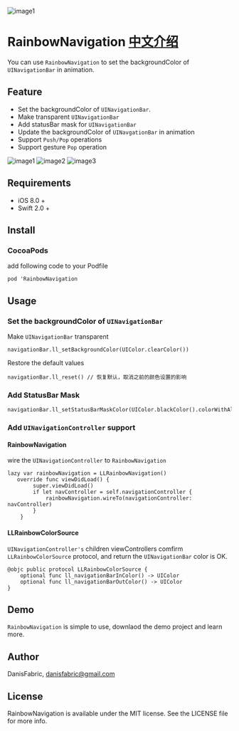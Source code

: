 

![image1](https://github.com/DanisFabric/RainbowNavigation/blob/master/images/logo.png)

# RainbowNavigation [中文介绍](https://github.com/DanisFabric/RainbowNavigation/blob/master/README_CN.md)

You can use `RainbowNavigation` to set the backgroundColor of `UINavigationBar` in animation.

## Feature

* Set the backgroundColor of `UINavigationBar`.
* Make transparent `UINavigationBar`
* Add statusBar mask for `UINavigationBar`
* Update the backgroundColor of `UINavgationBar` in animation
* Support `Push/Pop` operations
* Support gesture `Pop` operation

![image1](https://github.com/DanisFabric/RainbowNavigation/blob/master/images/demo1.gif)
![image2](https://github.com/DanisFabric/RainbowNavigation/blob/master/images/demo2.gif)
![image3](https://github.com/DanisFabric/RainbowNavigation/blob/master/images/demo3.gif)

## Requirements

* iOS 8.0 +
* Swift 2.0 +

## Install

### CocoaPods

add following code to your Podfile

```
pod 'RainbowNavigation
```


## Usage

### Set the backgroundColor of `UINavigationBar`

Make `UINavigationBar` transparent

```
navigationBar.ll_setBackgroundColor(UIColor.clearColor())
```
Restore the default values

```
navigationBar.ll_reset() // 恢复默认，取消之前的颜色设置的影响
```

### Add StatusBar Mask


```
navigationBar.ll_setStatusBarMaskColor(UIColor.blackColor().colorWithAlphaComponent(0.1))

```

### Add `UINavigationController` support

#### RainbowNavigation

wire the `UINavigationController` to `RainbowNavigation`

```
lazy var rainbowNavigation = LLRainbowNavigation()
   override func viewDidLoad() {
        super.viewDidLoad()
        if let navController = self.navigationController {
            rainbowNavigation.wireTo(navigationController: navController)
        }
    }
```


#### LLRainbowColorSource

`UINavigationController's` children viewControllers comfirm `LLRainbowColorSource` protocol, and return the `UINavigationBar` color is OK.	

```
@objc public protocol LLRainbowColorSource {
    optional func ll_navigationBarInColor() -> UIColor    
    optional func ll_navigationBarOutColor() -> UIColor   
}
```


## Demo

`RainbowNavigation` is simple to use, downlaod the demo project and learn more. 

## Author

DanisFabric, danisfabric@gmail.com

## License

RainbowNavigation is available under the MIT license. See the LICENSE file for more info.
